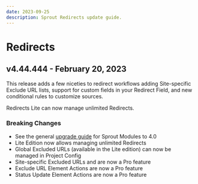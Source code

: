 ```yaml
---
date: 2023-09-25
description: Sprout Redirects update guide.
---
```


# Redirects

## v4.44.444 - February 20, 2023

This release adds a few niceties to redirect workflows adding Site-specific Exclude URL lists, support for custom fields in your Redirect Field, and new conditional rules to customize sources.

Redirects Lite can now manage unlimited Redirects.

### Breaking Changes

- See the general [upgrade guide][#400-framework] for Sprout Modules to 4.0
- Lite Edition now allows managing unlimited Redirects
- Global Excluded URLs (available in the Lite edition) can now be managed in Project Config
- Site-specific Excluded URLs and are now a Pro feature
- Exclude URL Element Actions are now a Pro feature
- Status Update Element Actions are now a Pro feature

[#400-framework]: ../update-guides/sprout.md

